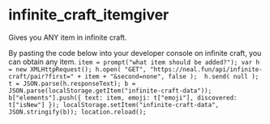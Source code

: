 # infinite_craft_itemgiver
Gives you ANY item in infinite craft.

By pasting the code below into your developer console on infinite craft, you can obtain any item.
```item = prompt("what item should be added?"); var h = new XMLHttpRequest(); h.open( "GET", "https://neal.fun/api/infinite-craft/pair?first=" + item + "&second=none", false );  h.send( null ); t = JSON.parse(h.responseText); b = JSON.parse(localStorage.getItem("infinite-craft-data")); b["elements"].push({ text: item, emoji: t["emoji"], discovered: t["isNew"] }); localStorage.setItem("infinite-craft-data", JSON.stringify(b)); location.reload();```
